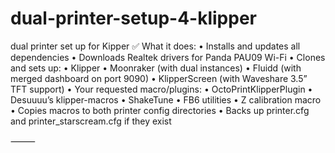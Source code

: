 # dual-printer-setup-4-klipper
dual printer set up for Kipper
✅ What it does:
	•	Installs and updates all dependencies
	•	Downloads Realtek drivers for Panda PAU09 Wi-Fi
	•	Clones and sets up:
	•	Klipper
	•	Moonraker (with dual instances)
	•	Fluidd (with merged dashboard on port 9090)
	•	KlipperScreen (with Waveshare 3.5” TFT support)
	•	Your requested macro/plugins:
	•	OctoPrintKlipperPlugin
	•	Desuuuu’s klipper-macros
	•	ShakeTune
	•	FB6 utilities
	•	Z calibration macro
	•	Copies macros to both printer config directories
	•	Backs up printer.cfg and printer_starscream.cfg if they exist

⸻

